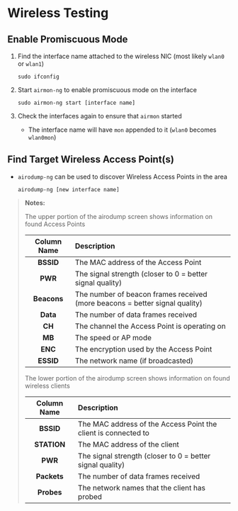 # Wireless Testing

## Enable Promiscuous Mode

1) Find the interface name attached to the wireless NIC (most likely `wlan0` or `wlan1`)

   `sudo ifconfig`

2) Start `airmon-ng` to enable promiscuous mode on the interface

   `sudo airmon-ng start [interface name]`

3) Check the interfaces again to ensure that `airmon` started
   * The interface name will have `mon` appended to it (`wlan0` becomes `wlan0mon`)

## Find Target Wireless Access Point(s)

* `airodump-ng` can be used to discover Wireless Access Points in the area

   `airodump-ng [new interface name]`

> __Notes:__
>
> The upper portion of the airodump screen shows information on found Access Points
>
> | __Column Name__ | __Description__                                                             |
> | :-------------: | :-------------------------------------------------------------------------- |
> | __BSSID__       | The MAC address of the Access Point                                         |
> | __PWR__         | The signal strength (closer to 0 = better signal quality)                   |
> | __Beacons__     | The number of beacon frames received (more beacons = better signal quality) |
> | __Data__        | The number of data frames received                                          |
> | __CH__          | The channel the Access Point is operating on                                |
> | __MB__          | The speed or AP mode                                                        |
> | __ENC__         | The encryption used by the Access Point                                     |
> | __ESSID__       | The network name (if broadcasted)                                           |
>
> The lower portion of the airodump screen shows information on found wireless clients
>
> | __Column Name__ | __Description__                                                |
> | :-------------: | :------------------------------------------------------------- |
> | __BSSID__       | The MAC address of the Access Point the client is connected to |
> | __STATION__     | The MAC address of the client                                  |
> | __PWR__         | The signal strength (closer to 0 = better signal quality)      |
> | __Packets__     | The number of data frames received                             |
> | __Probes__      | The network names that the client has probed                   |


